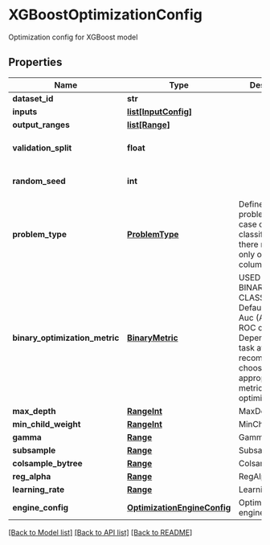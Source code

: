 # XGBoostOptimizationConfig

Optimization config for XGBoost model
## Properties
Name | Type | Description | Notes
------------ | ------------- | ------------- | -------------
**dataset_id** | **str** |  | [optional] 
**inputs** | [**list[InputConfig]**](InputConfig.md) |  | [optional] 
**output_ranges** | [**list[Range]**](Range.md) |  | [optional] 
**validation_split** | **float** |  | [optional] [default to 0.2]
**random_seed** | **int** |  | [optional] [default to 300]
**problem_type** | [**ProblemType**](ProblemType.md) | Defines the problem type. In case of binary classification,  there must be only one output column. | [optional] 
**binary_optimization_metric** | [**BinaryMetric**](BinaryMetric.md) | USED ONLY IN BINARY CLASSIFICATION.  Default metric: Auc (Area under ROC curve).   Depending on the task at hand, it is recommended to choose an appropriate metric to optimize. | [optional] 
**max_depth** | [**RangeInt**](RangeInt.md) | MaxDepth | 
**min_child_weight** | [**RangeInt**](RangeInt.md) | MinChildWeight | 
**gamma** | [**Range**](Range.md) | Gamma | 
**subsample** | [**Range**](Range.md) | Subsample | 
**colsample_bytree** | [**Range**](Range.md) | ColsampleBytree | 
**reg_alpha** | [**Range**](Range.md) | RegAlpha | 
**learning_rate** | [**Range**](Range.md) | LearningRate | 
**engine_config** | [**OptimizationEngineConfig**](OptimizationEngineConfig.md) | Optimization engine config | [optional] 

[[Back to Model list]](../README.md#documentation-for-models) [[Back to API list]](../README.md#documentation-for-api-endpoints) [[Back to README]](../README.md)


